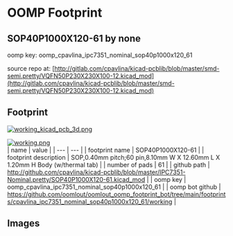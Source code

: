 # OOMP Footprint  
## SOP40P1000X120-61  by none  
  
oomp key: oomp_cpavlina_ipc7351_nominal_sop40p1000x120_61  
  
source repo at: [http://gitlab.com/cpavlina/kicad-pcblib/blob/master/smd-semi.pretty/VQFN50P230X230X100-12.kicad_mod](http://gitlab.com/cpavlina/kicad-pcblib/blob/master/smd-semi.pretty/VQFN50P230X230X100-12.kicad_mod)  
## Footprint  
  
[![working_kicad_pcb_3d.png](working_kicad_pcb_3d_600.png)](working_kicad_pcb_3d.png)  
  
[![working.png](working_600.png)](working.png)  
| name | value | 
| --- | --- | 
| footprint name | SOP40P1000X120-61 | 
| footprint description | SOP,0.40mm pitch;60 pin,8.10mm W X 12.60mm L X 1.20mm H Body (w/thermal tab) | 
| number of pads | 61 | 
| github path | http://github.com/cpavlina/kicad-pcblib/blob/master/IPC7351-Nominal.pretty/SOP40P1000X120-61.kicad_mod | 
| oomp key | oomp_cpavlina_ipc7351_nominal_sop40p1000x120_61 | 
| oomp bot github | https://github.com/oomlout/oomlout_oomp_footprint_bot/tree/main/footprints/cpavlina_ipc7351_nominal_sop40p1000x120_61/working | 
## Images  
